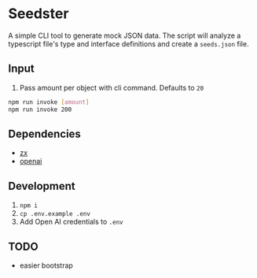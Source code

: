 # Seedster

A simple CLI tool to generate mock JSON data. The script will analyze a typescript file's type and interface definitions and create a `seeds.json` file. 

## Input

1. Pass amount per object with cli command. Defaults to `20`

```bash
npm run invoke [amount]
npm run invoke 200
```



## Dependencies  

- [zx](https://github.com/google/zx)
- [openai](https://platform.openai.com/docs/guides/text-generation)


## Development

1) `npm i`
2) `cp .env.example .env`
3) Add Open AI credentials to `.env`




## TODO
- easier bootstrap

